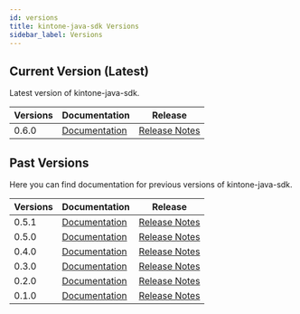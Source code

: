 ```yaml
---
id: versions
title: kintone-java-sdk Versions
sidebar_label: Versions
---
```


## Current Version (Latest)
Latest version of kintone-java-sdk.

| Versions| Documentation| Release| 
| --- | --- | --- | 
| 0.6.0| [Documentation](../)| [Release Notes](https://github.com/kintone/kintone-java-sdk/releases/tag/v0.6.0)|

## Past Versions
Here you can find documentation for previous versions of kintone-java-sdk.

| Versions| Documentation| Release| 
| --- | --- | --- |
| 0.5.1| [Documentation](../../0.5.1/)| [Release Notes](https://github.com/kintone/kintone-java-sdk/releases/tag/v0.5.1)|
| 0.5.0| [Documentation](../../0.5.0/)| [Release Notes](https://github.com/kintone/kintone-java-sdk/releases/tag/v0.5.0)|
| 0.4.0| [Documentation](../../0.4.0/)| [Release Notes](https://github.com/kintone/kintone-java-sdk/releases/tag/v0.4.0)|
| 0.3.0| [Documentation](../../0.3.0/)| [Release Notes](https://github.com/kintone/kintone-java-sdk/releases/tag/v0.3.0)|
| 0.2.0| [Documentation](../../0.2.0/)| [Release Notes](https://github.com/kintone/kintone-java-sdk/releases/tag/v0.2.0)|
| 0.1.0| [Documentation](../../0.1.0/)| [Release Notes](https://github.com/kintone/kintone-java-sdk/releases/tag/v0.1.0)|

